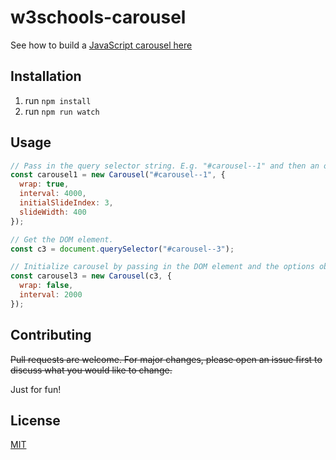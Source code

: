 # w3schools-carousel

See how to build a [JavaScript carousel here](https://www.w3schools.com/howto/howto_js_slideshow.asp)

## Installation

1. run `npm install`
2. run `npm run watch`

## Usage


```js
// Pass in the query selector string. E.g. "#carousel--1" and then an object full of options.
const carousel1 = new Carousel("#carousel--1", {
  wrap: true,
  interval: 4000,
  initialSlideIndex: 3,
  slideWidth: 400
});

// Get the DOM element.
const c3 = document.querySelector("#carousel--3");

// Initialize carousel by passing in the DOM element and the options object.
const carousel3 = new Carousel(c3, {
  wrap: false,
  interval: 2000
});
````

## Contributing
~~Pull requests are welcome. For major changes, please open an issue first to discuss what you would like to change.~~

Just for fun!

## License
[MIT](https://choosealicense.com/licenses/mit/)
